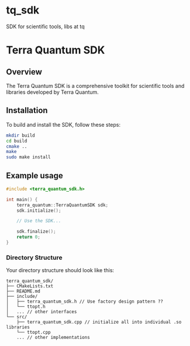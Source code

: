 # tq_sdk
SDK for scientific tools, libs at tq
# Terra Quantum SDK

## Overview

The Terra Quantum SDK is a comprehensive toolkit for scientific tools and libraries developed by Terra Quantum.

## Installation

To build and install the SDK, follow these steps:

```sh
mkdir build
cd build
cmake ..
make
sudo make install
```

## Example usage

```cpp
#include <terra_quantum_sdk.h>

int main() {
    terra_quantum::TerraQuantumSDK sdk;
    sdk.initialize();

    // Use the SDK...

    sdk.finalize();
    return 0;
}
```

### Directory Structure

Your directory structure should look like this:

```
terra_quantum_sdk/
├── CMakeLists.txt
├── README.md
├── include/
│   ├── terra_quantum_sdk.h // Use factory design pattern ??
│   └── ttopt.h
│   ... // other interfaces
└── src/
    ├── terra_quantum_sdk.cpp // initialize all into individual .so libraries
    └── ttopt.cpp
    ... // other implementations
```
